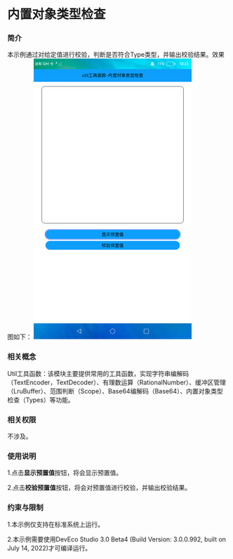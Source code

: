 # 内置对象类型检查

### 简介

本示例通过对给定值进行校验，判断是否符合Type类型，并输出校验结果。效果图如下：
![](screenshots/devices/main.png)

### 相关概念

Util工具函数：该模块主要提供常用的工具函数，实现字符串编解码（TextEncoder，TextDecoder）、有理数运算（RationalNumber）、缓冲区管理（LruBuffer）、范围判断（Scope）、Base64编解码（Base64）、内置对象类型检查（Types）等功能。

### 相关权限

不涉及。

### 使用说明

1.点击**显示预置值**按钮，将会显示预置值。

2.点击**校验预置值**按钮，将会对预置值进行校验，并输出校验结果。

### 约束与限制

1.本示例仅支持在标准系统上运行。

2.本示例需要使用DevEco Studio 3.0 Beta4 (Build Version: 3.0.0.992, built on July 14, 2022)才可编译运行。